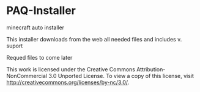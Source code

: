 PAQ-Installer
=============

minecraft auto installer

This installer downloads from the web all needed files and includes v. suport

Requed files to come later

This work is licensed under the Creative Commons 
Attribution-NonCommercial 3.0 Unported License.
To view a copy of this license, visit http://creativecommons.org/licenses/by-nc/3.0/.

